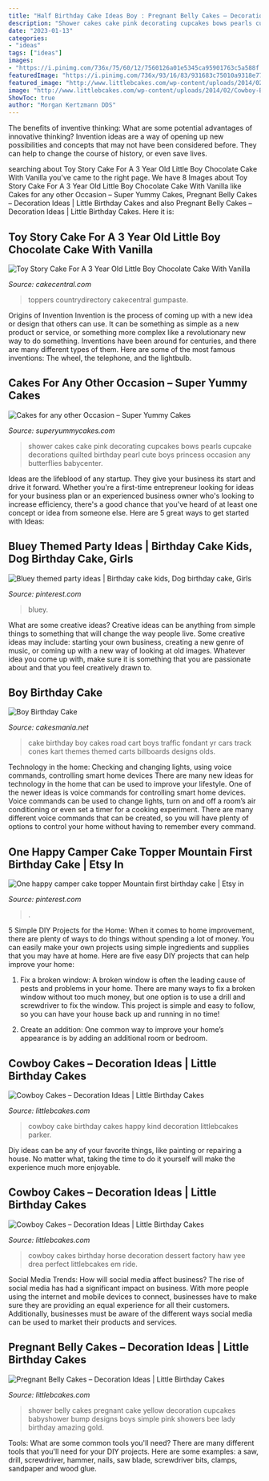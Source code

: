 ```yaml
---
title: "Half Birthday Cake Ideas Boy : Pregnant Belly Cakes – Decoration Ideas"
description: "Shower cakes cake pink decorating cupcakes bows pearls cupcake decorations quilted birthday pearl cute boys princess occasion any butterflies babycenter"
date: "2023-01-13"
categories:
- "ideas"
tags: ["ideas"]
images:
- "https://i.pinimg.com/736x/75/60/12/7560126a01e5345ca95901763c5a588f.jpg"
featuredImage: "https://i.pinimg.com/736x/93/16/83/931683c75010a9318e773e4d304e52d5.jpg"
featured_image: "http://www.littlebcakes.com/wp-content/uploads/2014/02/Cowboy-Cake.jpg"
image: "http://www.littlebcakes.com/wp-content/uploads/2014/02/Cowboy-Birthday-Cakes-For-Kids.jpg"
ShowToc: true
author: "Morgan Kertzmann DDS"
---
```



The benefits of inventive thinking: What are some potential advantages of innovative thinking?
Invention ideas are a way of opening up new possibilities and concepts that may not have been considered before. They can help to change the course of history, or even save lives.

	

		
searching about Toy Story Cake For A 3 Year Old Little Boy Chocolate Cake With Vanilla you've came to the right page. We have 8 Images about Toy Story Cake For A 3 Year Old Little Boy Chocolate Cake With Vanilla like Cakes for any other Occasion – Super Yummy Cakes, Pregnant Belly Cakes – Decoration Ideas | Little Birthday Cakes and also Pregnant Belly Cakes – Decoration Ideas | Little Birthday Cakes. Here it is:
		
    
## Toy Story Cake For A 3 Year Old Little Boy Chocolate Cake With Vanilla

<img loading=lazy src="https://cdn001.cakecentral.com/gallery/2015/03/900_873645cavm_toy-story-cake-for-a-3-year-old-little-boy-chocolate-cake-with-vanilla-buttercream-fondantgumpaste-decorations-and-toy-toppers.jpg" onerror="this.onerror=null;this.src='https://tse3.mm.bing.net/th?id=OIP.sOOLfA8sDDbSylVnixnF5wHaLH&amp;pid=15.1';" alt="Toy Story Cake For A 3 Year Old Little Boy Chocolate Cake With Vanilla">

_Source: cakecentral.com_

>toppers countrydirectory cakecentral gumpaste. 

	

Origins of Invention
Invention is the process of coming up with a new idea or design that others can use. It can be something as simple as a new product or service, or something more complex like a revolutionary new way to do something. Inventions have been around for centuries, and there are many different types of them. Here are some of the most famous inventions: The wheel, the telephone, and the lightbulb.

    
## Cakes For Any Other Occasion – Super Yummy Cakes

<img loading=lazy src="https://www.superyummycakes.com/wp-content/uploads/2016/04/palmcoastbunnellbabyshowercake5-750x1000.jpg" onerror="this.onerror=null;this.src='https://tse3.mm.bing.net/th?id=OIP.Gx9ELOsEhmAHcMajWPGW4wHaJ4&amp;pid=15.1';" alt="Cakes for any other Occasion – Super Yummy Cakes">

_Source: superyummycakes.com_

>shower cakes cake pink decorating cupcakes bows pearls cupcake decorations quilted birthday pearl cute boys princess occasion any butterflies babycenter. 

	

Ideas are the lifeblood of any startup. They give your business its start and drive it forward. Whether you're a first-time entrepreneur looking for ideas for your business plan or an experienced business owner who's looking to increase efficiency, there's a good chance that you've heard of at least one concept or idea from someone else. Here are 5 great ways to get started with Ideas:

    
## Bluey Themed Party Ideas | Birthday Cake Kids, Dog Birthday Cake, Girls

<img loading=lazy src="https://i.pinimg.com/736x/75/60/12/7560126a01e5345ca95901763c5a588f.jpg" onerror="this.onerror=null;this.src='https://tse3.mm.bing.net/th?id=OIP.I8jlefR4V1MmXbgGY0sLCwHaJ3&amp;pid=15.1';" alt="Bluey themed party ideas | Birthday cake kids, Dog birthday cake, Girls">

_Source: pinterest.com_

>bluey. 

	

What are some creative ideas?
Creative ideas can be anything from simple things to something that will change the way people live. Some creative ideas may include: starting your own business, creating a new genre of music, or coming up with a new way of looking at old images. Whatever idea you come up with, make sure it is something that you are passionate about and that you feel creatively drawn to.

    
## Boy Birthday Cake

<img loading=lazy src="https://cakesmania.net/wp-content/uploads/Go_Cart_Cake.jpeg" onerror="this.onerror=null;this.src='https://tse2.mm.bing.net/th?id=OIP.GdLUd2DclDj24ocWXoB-4gHaJ4&amp;pid=15.1';" alt="Boy Birthday Cake">

_Source: cakesmania.net_

>cake birthday boy cakes road cart boys traffic fondant yr cars track cones kart themes themed carts billboards designs olds. 

	

Technology in the home: Checking and changing lights, using voice commands, controlling smart home devices
There are many new ideas for technology in the home that can be used to improve your lifestyle. One of the newer ideas is voice commands for controlling smart home devices. Voice commands can be used to change lights, turn on and off a room’s air conditioning or even set a timer for a cooking experiment. There are many different voice commands that can be created, so you will have plenty of options to control your home without having to remember every command.

    
## One Happy Camper Cake Topper Mountain First Birthday Cake | Etsy In

<img loading=lazy src="https://i.pinimg.com/736x/93/16/83/931683c75010a9318e773e4d304e52d5.jpg" onerror="this.onerror=null;this.src='https://tse3.mm.bing.net/th?id=OIP.vzdLj7eTDKZbT2sparoGIgHaHa&amp;pid=15.1';" alt="One happy camper cake topper Mountain first birthday cake | Etsy in">

_Source: pinterest.com_

>. 

	

5 Simple DIY Projects for the Home:
When it comes to home improvement, there are plenty of ways to do things without spending a lot of money. You can easily make your own projects using simple ingredients and supplies that you may have at home. Here are five easy DIY projects that can help improve your home: 
1. Fix a broken window: A broken window is often the leading cause of pests and problems in your home. There are many ways to fix a broken window without too much money, but one option is to use a drill and screwdriver to fix the window. This project is simple and easy to follow, so you can have your house back up and running in no time!

2. Create an addition: One common way to improve your home’s appearance is by adding an additional room or bedroom.

    
## Cowboy Cakes – Decoration Ideas | Little Birthday Cakes

<img loading=lazy src="http://www.littlebcakes.com/wp-content/uploads/2014/02/Cowboy-Cake.jpg" onerror="this.onerror=null;this.src='https://tse1.mm.bing.net/th?id=OIP.xTADRv11sYCvkGf27jbytAHaJ4&amp;pid=15.1';" alt="Cowboy Cakes – Decoration Ideas | Little Birthday Cakes">

_Source: littlebcakes.com_

>cowboy cake birthday cakes happy kind decoration littlebcakes parker. 

	

Diy ideas can be any of your favorite things, like painting or repairing a house. No matter what, taking the time to do it yourself will make the experience much more enjoyable.

    
## Cowboy Cakes – Decoration Ideas | Little Birthday Cakes

<img loading=lazy src="http://www.littlebcakes.com/wp-content/uploads/2014/02/Cowboy-Birthday-Cakes-For-Kids.jpg" onerror="this.onerror=null;this.src='https://tse3.mm.bing.net/th?id=OIP.OQ7MZiPhmE9P4bMucQy-UQHaLv&amp;pid=15.1';" alt="Cowboy Cakes – Decoration Ideas | Little Birthday Cakes">

_Source: littlebcakes.com_

>cowboy cakes birthday horse decoration dessert factory haw yee drea perfect littlebcakes em ride. 

	

Social Media Trends: How will social media affect business?
The rise of social media has had a significant impact on business. With more people using the internet and mobile devices to connect, businesses have to make sure they are providing an equal experience for all their customers. Additionally, businesses must be aware of the different ways social media can be used to market their products and services.

    
## Pregnant Belly Cakes – Decoration Ideas | Little Birthday Cakes

<img loading=lazy src="http://www.littlebcakes.com/wp-content/uploads/2014/01/Pregnant-Belly-Cakes-Pictures.jpg" onerror="this.onerror=null;this.src='https://tse3.mm.bing.net/th?id=OIP.VPN1kEt4y-KvJsQhC56ErgHaJ4&amp;pid=15.1';" alt="Pregnant Belly Cakes – Decoration Ideas | Little Birthday Cakes">

_Source: littlebcakes.com_

>shower belly cakes pregnant cake yellow decoration cupcakes babyshower bump designs boys simple pink showers bee lady birthday amazing gold. 

	

Tools: What are some common tools you'll need?
There are many different tools that you'll need for your DIY projects. Here are some examples: a saw, drill, screwdriver, hammer, nails, saw blade, screwdriver bits, clamps, sandpaper and wood glue.


